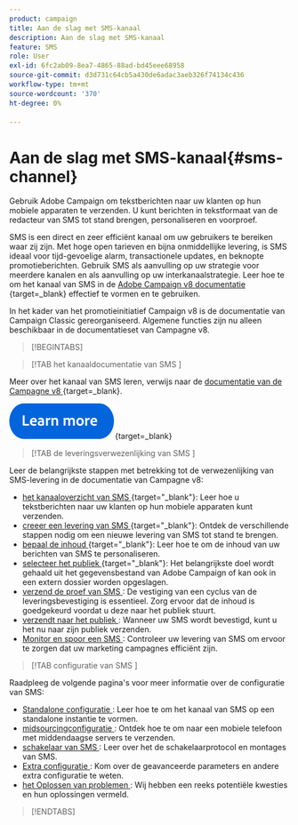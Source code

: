 ```yaml
---
product: campaign
title: Aan de slag met SMS-kanaal
description: Aan de slag met SMS-kanaal
feature: SMS
role: User
exl-id: 6fc2ab09-8ea7-4865-88ad-bd45eee68958
source-git-commit: d3d731c64cb5a430de6adac3aeb326f74134c436
workflow-type: tm+mt
source-wordcount: '370'
ht-degree: 0%

---
```


# Aan de slag met SMS-kanaal{#sms-channel}

Gebruik Adobe Campaign om tekstberichten naar uw klanten op hun mobiele apparaten te verzenden. U kunt berichten in tekstformaat van de redacteur van SMS tot stand brengen, personaliseren en voorproef.

SMS is een direct en zeer efficiënt kanaal om uw gebruikers te bereiken waar zij zijn. Met hoge open tarieven en bijna onmiddellijke levering, is SMS ideaal voor tijd-gevoelige alarm, transactionele updates, en beknopte promotieberichten. Gebruik SMS als aanvulling op uw strategie voor meerdere kanalen en als aanvulling op uw interkanaalstrategie. Leer hoe te om het kanaal van SMS in de [ Adobe Campaign v8 documentatie ](https://experienceleague.adobe.com/docs/campaign/campaign-v8/send/sms/sms.html?lang=nl-NL){target=_blank} effectief te vormen en te gebruiken.

In het kader van het promotieinitiatief Campaign v8 is de documentatie van Campaign Classic gereorganiseerd. Algemene functies zijn nu alleen beschikbaar in de documentatieset van Campagne v8.

>[!BEGINTABS]

>[!TAB  het kanaaldocumentatie van SMS ]

Meer over het kanaal van SMS leren, verwijs naar de [ documentatie van de Campagne v8 ](https://experienceleague.adobe.com/docs/campaign/campaign-v8/send/sms/sms.html?lang=nl-NL){target=_blank}.


[![afbeelding](../../assets/do-not-localize/learn-more-button.svg)](https://experienceleague.adobe.com/docs/campaign/campaign-v8/send/sms/sms.html?lang=nl-NL){target=_blank}


>[!TAB  de leveringsverwezenlijking van SMS ]

Leer de belangrijkste stappen met betrekking tot de verwezenlijking van SMS-levering in de documentatie van Campagne v8:

* [ het kanaaloverzicht van SMS ](https://experienceleague.adobe.com/docs/campaign/campaign-v8/send/sms/sms.html?lang=nl-NL){target="_blank"}: Leer hoe u tekstberichten naar uw klanten op hun mobiele apparaten kunt verzenden.
* [ creeer een levering van SMS ](https://experienceleague.adobe.com/docs/campaign/campaign-v8/send/sms/create-sms/create-sms.html?lang=nl-NL){target="_blank"}: Ontdek de verschillende stappen nodig om een nieuwe levering van SMS tot stand te brengen.
* [ bepaal de inhoud ](https://experienceleague.adobe.com/docs/campaign/campaign-v8/send/sms/create-sms/sms-content.html?lang=nl-NL){target="_blank"}: Leer hoe te om de inhoud van uw berichten van SMS te personaliseren.
* [ selecteer het publiek ](https://experienceleague.adobe.com/docs/campaign/campaign-v8/send/sms/create-sms/sms-audience.html?lang=nl-NL){target="_blank"}: Het belangrijkste doel wordt gehaald uit het gegevensbestand van Adobe Campaign of kan ook in een extern dossier worden opgeslagen.
* [ verzend de proef van SMS ](https://experienceleague.adobe.com/docs/campaign/campaign-v8/send/sms/validate-sms/sms-proofs.html?lang=nl-NL): De vestiging van een cyclus van de leveringsbevestiging is essentieel. Zorg ervoor dat de inhoud is goedgekeurd voordat u deze naar het publiek stuurt.
* [ verzendt naar het publiek ](https://experienceleague.adobe.com/docs/campaign/campaign-v8/send/sms/validate-sms/sms-send.html?lang=nl-NL): Wanneer uw SMS wordt bevestigd, kunt u het nu naar zijn publiek verzenden.
* [ Monitor en spoor een SMS ](https://experienceleague.adobe.com/docs/campaign/campaign-v8/send/sms/sms-monitor.html?lang=nl-NL): Controleer uw levering van SMS om ervoor te zorgen dat uw marketing campagnes efficiënt zijn.


>[!TAB  configuratie van SMS ]

Raadpleeg de volgende pagina&#39;s voor meer informatie over de configuratie van SMS:

* [ Standalone configuratie ](sms-set-up.md): Leer hoe te om het kanaal van SMS op een standalone instantie te vormen.
* [ midsourcingconfiguratie ](sms-set-up-mid.md): Ontdek hoe te om naar een mobiele telefoon met middendaagse servers te verzenden.
* [ schakelaar van SMS ](sms-protocol.md): Leer over het de schakelaarprotocol en montages van SMS.
* [ Extra configuratie ](sms-send.md): Kom over de geavanceerde parameters en andere extra configuratie te weten.
* [ het Oplossen van problemen ](troubleshooting-sms.md): Wij hebben een reeks potentiële kwesties en hun oplossingen vermeld.

>[!ENDTABS]



<!--
Use Adobe Campaign to send personalized SMS messages.

Before starting sending SMS:

* Make sure recipient profiles contain at least a mobile phone in their profile.
* Learn more about the Adobe Campaign [Delivery best practices](delivery-best-practices.md).

The key steps to send a SMS are as follows:

* [Configure the SMS channel](sms-set-up.md)
* [Create a SMS delivery](sms-create.md)
* [Define the audience](sms-create.md#selecting-the-target-population)
* [Define the SMS content](sms-create.md#defining-the-sms-content)
* [Send, monitor and track SMS](sms-send.md)
* [Troubleshoot](troubleshooting-sms.md)

In addition, you need to be familiar with SMS protocol and settings. Walk through the connection set up between Adobe Campaign and a SMPP provider in [this document](sms-protocol.md)

For global information on how to create a delivery, refer to [this section](steps-about-delivery-creation-steps.md).

>[!NOTE]
>
>Adobe Campaign also lets you submit notifications on mobile terminals, via its **Adobe Campaign Mobile App Channel (NMAC)** option. 
> 
>For more on this, refer to the [Get started with mobile app channel](about-mobile-app-channel.md) section.
-->